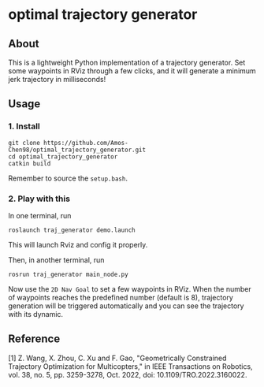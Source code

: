 # optimal trajectory generator
## About

This is a lightweight Python implementation of a trajectory generator. Set some waypoints in RViz through a few clicks, and it will generate a minimum jerk trajectory in milliseconds!

## Usage

### 1. Install

```
git clone https://github.com/Amos-Chen98/optimal_trajectory_generator.git
cd optimal_trajectory_generator
catkin build
```

Remember to source the `setup.bash`.

### 2. Play with this

In one terminal, run

```
roslaunch traj_generator demo.launch 
```

This will launch Rviz and config it properly.

Then, in another terminal, run

```
rosrun traj_generator main_node.py 
```

Now use the `2D Nav Goal` to set a few waypoints in RViz. When the number of waypoints reaches the predefined number (default is 8), trajectory generation will be triggered automatically and you can see the trajectory with its dynamic.

## Reference

[1] Z. Wang, X. Zhou, C. Xu and F. Gao, "Geometrically Constrained Trajectory Optimization for Multicopters," in IEEE Transactions on Robotics, vol. 38, no. 5, pp. 3259-3278, Oct. 2022, doi: 10.1109/TRO.2022.3160022.

